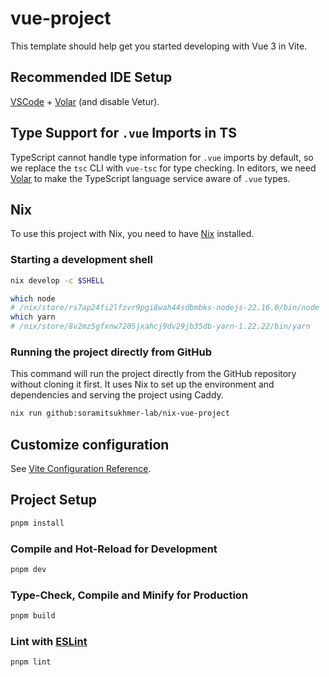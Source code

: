 # vue-project

This template should help get you started developing with Vue 3 in Vite.

## Recommended IDE Setup

[VSCode](https://code.visualstudio.com/) + [Volar](https://marketplace.visualstudio.com/items?itemName=Vue.volar) (and disable Vetur).

## Type Support for `.vue` Imports in TS

TypeScript cannot handle type information for `.vue` imports by default, so we replace the `tsc` CLI with `vue-tsc` for type checking. In editors, we need [Volar](https://marketplace.visualstudio.com/items?itemName=Vue.volar) to make the TypeScript language service aware of `.vue` types.

## Nix
To use this project with Nix, you need to have [Nix](https://nixos.org/download.html) installed.

### Starting a development shell

```sh
nix develop -c $SHELL

which node
# /nix/store/rs7ap24fi2lfzvr9pgi8wah44sdbmbks-nodejs-22.16.0/bin/node
which yarn
# /nix/store/8v2mz5gfxnw7205jxahcj9dv29jb35db-yarn-1.22.22/bin/yarn
```

### Running the project directly from GitHub

This command will run the project directly from the GitHub repository without cloning it first. It uses Nix to set up the environment and dependencies and serving the project using Caddy.

```sh
nix run github:soramitsukhmer-lab/nix-vue-project
```

## Customize configuration

See [Vite Configuration Reference](https://vite.dev/config/).

## Project Setup

```sh
pnpm install
```

### Compile and Hot-Reload for Development

```sh
pnpm dev
```

### Type-Check, Compile and Minify for Production

```sh
pnpm build
```

### Lint with [ESLint](https://eslint.org/)

```sh
pnpm lint
```
